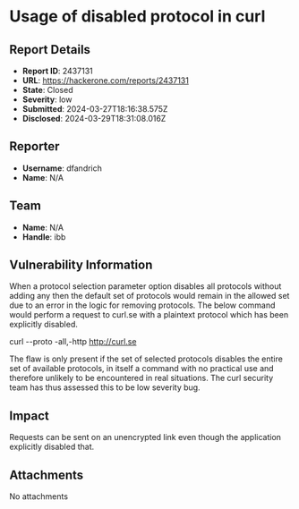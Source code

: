 # Usage of disabled protocol in curl

## Report Details
- **Report ID**: 2437131
- **URL**: https://hackerone.com/reports/2437131
- **State**: Closed
- **Severity**: low
- **Submitted**: 2024-03-27T18:16:38.575Z
- **Disclosed**: 2024-03-29T18:31:08.016Z

## Reporter
- **Username**: dfandrich
- **Name**: N/A

## Team
- **Name**: N/A
- **Handle**: ibb

## Vulnerability Information
When a protocol selection parameter option disables all protocols without adding any then the default set of protocols would remain in the allowed set due to an error in the logic for removing protocols. The below command would perform a request to curl.se with a plaintext protocol which has been explicitly disabled.

curl --proto -all,-http http://curl.se

The flaw is only present if the set of selected protocols disables the entire set of available protocols, in itself a command with no practical use and therefore unlikely to be encountered in real situations. The curl security team has thus assessed this to be low severity bug.

## Impact

Requests can be sent on an unencrypted link even though the application explicitly disabled that.

## Attachments
No attachments
